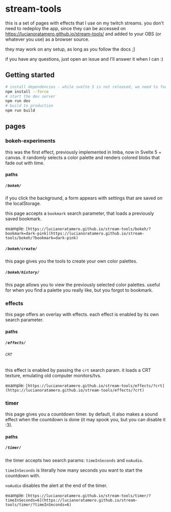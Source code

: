
# stream-tools

this is a set of pages with effects that I use on my twitch streams. you don't need to redeploy the app, since they can be accessed on https://lucianoratamero.github.io/stream-tools/ and added to your OBS (or whatever you use) as a browser source.

they may work on any setup, as long as you follow the docs ;]

if you have any questions, just open an issue and I'll answer it when I can :)

## Getting started

```bash
# install dependencies - while svelte 5 is not released, we need to force the install
npm install --force
# start the dev server
npm run dev
# build to production
npm run build
```
## pages

### bokeh-experiments

this was the first effect, previously implemented in Imba, now in Svelte 5 + canvas. it randomly selects a color palette and renders colored blobs that fade out with time.

#### paths

##### `/bokeh/`

if you click the background, a form appears with settings that are saved on the localStorage.

this page accepts a `bookmark` search parameter, that loads a previously saved bookmark.

example: `[https://lucianoratamero.github.io/stream-tools/bokeh/?bookmark=dark-pink](https://lucianoratamero.github.io/stream-tools/bokeh/?bookmark=dark-pink)`

##### `/bokeh/create/`

this page gives you the tools to create your own color palettes.

##### `/bokeh/history/`

this page allows you to view the previously selected color palettes. useful for when you find a palette you really like, but you forgot to bookmark.

### effects

this page offers an overlay with effects. each effect is enabled by its own search parameter.

#### paths

##### `/effects/`

###### `CRT`

this effect is enabled by passing the `crt` search param. it loads a CRT texture, emulating old computer monitors/tvs.

example: `[https://lucianoratamero.github.io/stream-tools/effects/?crt](https://lucianoratamero.github.io/stream-tools/effects/?crt)`

### timer

this page gives you a countdown timer. by default, it also makes a sound effect when the countdown is done (it may spook you, but you can disable it :3).

#### paths

##### `/timer/`

the timer accepts two search params: `timeInSeconds` and `noAudio`.

`timeInSeconds` is literally how many seconds you want to start the countdown with.

`noAudio` disables the alert at the end of the timer.

example: `[https://lucianoratamero.github.io/stream-tools/timer/?timeInSeconds=6](https://lucianoratamero.github.io/stream-tools/timer/?timeInSeconds=6)`
